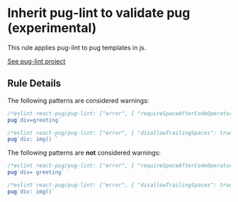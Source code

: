 # Inherit pug-lint to validate pug (experimental)

This rule applies pug-lint to pug templates in js.

[See pug-lint project](https://github.com/pugjs/pug-lint)

## Rule Details

The following patterns are considered warnings:

```jsx
/*eslint react-pug/pug-lint: ["error", { "requireSpaceAfterCodeOperator": true }]*/
pug`div=greeting`
```

```jsx
/*eslint react-pug/pug-lint: ["error", { "disallowTrailingSpaces": true }]*/
pug`div: img() `
```

The following patterns are **not** considered warnings:

```jsx
/*eslint react-pug/pug-lint: ["error", { "requireSpaceAfterCodeOperator": true }]*/
pug`div= greeting`
```

```jsx
/*eslint react-pug/pug-lint: ["error", { "disallowTrailingSpaces": true }]*/
pug`div: img()`
```
